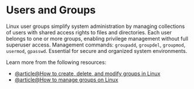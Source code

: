 # Users and Groups

Linux user groups simplify system administration by managing collections of users with shared access rights to files and directories. Each user belongs to one or more groups, enabling privilege management without full superuser access. Management commands: `groupadd`, `groupdel`, `groupmod`, `usermod`, `gpasswd`. Essential for secure and organized system environments.

Learn more from the following resources:

- [@article@How to create, delete, and modify groups in Linux](https://www.redhat.com/sysadmin/linux-groups)
- [@article@How to manage groups on Linux](https://linuxconfig.org/how-to-manage-groups-on-linux)